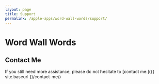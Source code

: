 ```yaml
---
layout: page
title: Support
permalink: /apple-apps/word-wall-words/support/
---
```


# Word Wall Words

## Contact Me

If you still need more assistance, please do not hesitate to [contact me.]({{ site.baseurl }}/contact-me/)
